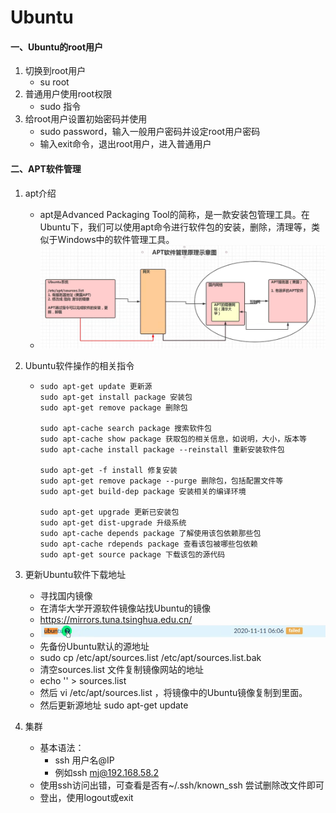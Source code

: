 # Ubuntu



#### 一、Ubuntu的root用户

1. 切换到root用户
   - su root
2. 普通用户使用root权限
   - sudo 指令
3. 给root用户设置初始密码并使用
   - sudo password，输入一般用户密码并设定root用户密码
   - 输入exit命令，退出root用户，进入普通用户

#### 二、APT软件管理

1. apt介绍

   - apt是Advanced Packaging Tool的简称，是一款安装包管理工具。在Ubuntu下，我们可以使用apt命令进行软件包的安装，删除，清理等，类似于Windows中的软件管理工具。
   - <img src="../asset/image-20230309163128212.png">

2. Ubuntu软件操作的相关指令

   - ```
     sudo apt-get update 更新源
     sudo apt-get install package 安装包
     sudo apt-get remove package 删除包
     
     sudo apt-cache search package 搜索软件包
     sudo apt-cache show package 获取包的相关信息，如说明，大小，版本等
     sudo apt-cache install package --reinstall 重新安装软件包
     
     sudo apt-get -f install 修复安装
     sudo apt-get remove package --purge 删除包，包括配置文件等
     sudo apt-get build-dep package 安装相关的编译环境
     
     sudo apt-get upgrade 更新已安装包
     sudo apt-get dist-upgrade 升级系统
     sudo apt-cache depends package 了解使用该包依赖那些包
     sudo apt-cache rdepends package 查看该包被哪些包依赖
     sudo apt-get source package 下载该包的源代码
     ```

3. 更新Ubuntu软件下载地址

   - 寻找国内镜像
   - 在清华大学开源软件镜像站找Ubuntu的镜像
   - https://mirrors.tuna.tsinghua.edu.cn/
   - <img src="../asset/image-20230309164115345.png">
   - 先备份Ubuntu默认的源地址
   - sudo cp /etc/apt/sources.list /etc/apt/sources.list.bak
   - 清空sources.list 文件复制镜像网站的地址
   - echo '' > sources.list
   - 然后 vi /etc/apt/sources.list ，将镜像中的Ubuntu镜像复制到里面。
   - 然后更新源地址 sudo apt-get update

4. 集群

   - 基本语法：
     - ssh 用户名@IP
     - 例如ssh mj@192.168.58.2
   - 使用ssh访问出错，可查看是否有~/.ssh/known_ssh 尝试删除改文件即可
   - 登出，使用logout或exit